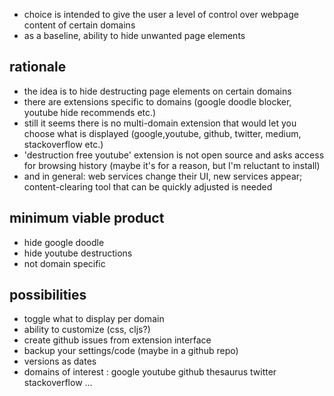 
- choice is intended to give the user a level of control over webpage content of certain domains
- as a baseline, ability to hide unwanted page elements

## rationale

- the idea is to hide destructing page elements on certain domains
- there are extensions specific to domains (google doodle blocker, youtube hide recommends etc.)
- still it seems there is no multi-domain extension that would let you choose what is displayed (google,youtube, github, twitter, medium, stackoverflow etc.)
- 'destruction free youtube' extension is not open source and asks access for browsing history (maybe it's for a reason, but I'm reluctant to install) 
- and in general: web services change their UI, new services appear; content-clearing tool that can be quickly adjusted is needed

## minimum viable product

- hide google doodle
- hide youtube destructions
- not domain specific

## possibilities

- toggle what to display per domain
- ability to customize (css, cljs?)
- create github issues from extension interface
- backup your settings/code (maybe in a github repo)
- versions as dates
- domains of interest : google youtube github thesaurus twitter stackoverflow ...

